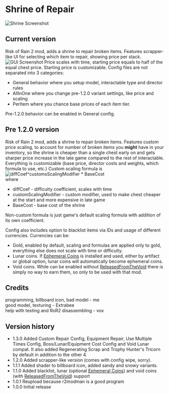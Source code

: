 # Shrine of Repair
![Shrine Screenshot](https://raw.githubusercontent.com/viliger2/ShrineOfRepair/main/images/screenshot.jpg)

## Current version
Risk of Rain 2 mod, adds a shrine to repair broken items. Features scrapper-like UI for selecting which item to repair, showing price per stack. 
![GUI Screenshot](https://raw.githubusercontent.com/viliger2/ShrineOfRepair/main/images/scrapper_ui.jpg)
Price scales with time, starting price equals to half of the equal chest price. Starting price is customizable. Config files are not separated into 3 categories:
* General behavior where you setup model, interactable type and director rules
* AllInOne where you change pre-1.2.0 variant settings, like price and scaling
* PerItem where you chance base prices of each item tier.

Pre-1.2.0 behavior can be enabled in General config.

## Pre 1.2.0 version
Risk of Rain 2 mod, adds a shrine to repair broken items. Features custom price scaling, to account for number of broken items you **might** have in your inventory, so the shrine is cheaper than a single chest early on and gets sharper price increase in the late game compared to the rest of interactable. Everything is customizable (base price, director costs and weights, which formula to use, etc.)
Custom scaling formula is
![diffCoef^customsScalingModifier * BaseCost](https://raw.githubusercontent.com/viliger2/ShrineOfRepair/main/images/formula.png)  
where
* diffCoef - difficulty coefficient, scales with time
* customScalingModifier - custom modifier, used to make chest cheaper at the start and more expensive in late game
* BaseCost - base cost of the shrine

Non-custom formula is just game's default scaling formula with addition of its own coefficient.

Config also includes option to blacklist items via IDs and usage of different currencies. Currencies can be:
* Gold, enabled by default, scaling and formulas are applied only to gold, everything else does not scale with time or difficulty.
* Lunar coins. If  [Ephemeral Coins](https://thunderstore.io/package/VarnaScelestus/Ephemeral_Coins/) is installed and used, either by artifact or global option, lunar coins will automatically become ephemeral coins.
* Void coins. While can be enabled without [ReleasedFromTheVoid](https://thunderstore.io/package/Anreol/ReleasedFromTheVoid/) there is simply no way to earn them, so only to be used with that mod.

## Credits
programming, billboard icon, bad model - me  
good model, texturing - Extrabee  
help with testing and RoR2 disassembling - vox

## Version history
* 1.3.0 Added Custom Repair Config, Equipment Repair, Use Multiple Times Config, Boss/Lunar/Equipment Cost Config and Void Lunar compat. It also added Regenerating Scrap and Trophy Hunter's Tricorn by default in addition to the other 4.
* 1.2.0 Added scrapper-like version (comes with config wipe, sorry).
* 1.1.1 Added shader to billboard icon, added sandy and snowy variants.
* 1.1.0 Added blacklist, lunar (optional [Ephemeral Coins](https://thunderstore.io/package/VarnaScelestus/Ephemeral_Coins/)) and void coins (with [ReleasedFromTheVoid](https://thunderstore.io/package/Anreol/ReleasedFromTheVoid/)) support
* 1.0.1 Reupload because r2modman is a good program
* 1.0.0 Initial release
